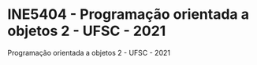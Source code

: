 # INE5404 - Programação orientada a objetos 2 - UFSC - 2021
Programação orientada a objetos 2 - UFSC - 2021
